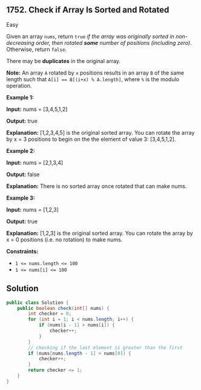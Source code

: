 ## 1752\. Check if Array Is Sorted and Rotated

Easy

Given an array `nums`, return `true` _if the array was originally sorted in non-decreasing order, then rotated **some** number of positions (including zero)_. Otherwise, return `false`.

There may be **duplicates** in the original array.

**Note:** An array `A` rotated by `x` positions results in an array `B` of the same length such that `A[i] == B[(i+x) % A.length]`, where `%` is the modulo operation.

**Example 1:**

**Input:** nums = [3,4,5,1,2]

**Output:** true

**Explanation:** [1,2,3,4,5] is the original sorted array. You can rotate the array by x = 3 positions to begin on the the element of value 3: [3,4,5,1,2].

**Example 2:**

**Input:** nums = [2,1,3,4]

**Output:** false

**Explanation:** There is no sorted array once rotated that can make nums.

**Example 3:**

**Input:** nums = [1,2,3]

**Output:** true

**Explanation:** [1,2,3] is the original sorted array. You can rotate the array by x = 0 positions (i.e. no rotation) to make nums.

**Constraints:**

*   `1 <= nums.length <= 100`
*   `1 <= nums[i] <= 100`

## Solution

```java
public class Solution {
    public boolean check(int[] nums) {
        int checker = 0;
        for (int i = 1; i < nums.length; i++) {
            if (nums[i - 1] > nums[i]) {
                checker++;
            }
        }
        // checking if the last element is greater than the first
        if (nums[nums.length - 1] > nums[0]) {
            checker++;
        }
        return checker <= 1;
    }
}
```